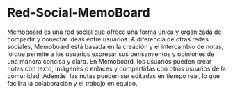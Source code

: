# Red-Social-MemoBoard
Memoboard es una red social que ofrece una forma única y organizada de compartir y conectar ideas entre usuarios. A diferencia de otras redes sociales, Memoboard está basada en la creación y el intercambio de notas, lo que permite a los usuarios expresar sus pensamientos y opiniones de una manera concisa y clara. En Memoboard, los usuarios pueden crear notas con texto, imágenes o enlaces y compartirlas con otros usuarios de la comunidad. Además, las notas pueden ser editadas en tiempo real, lo que facilita la colaboración y el trabajo en equipo.

